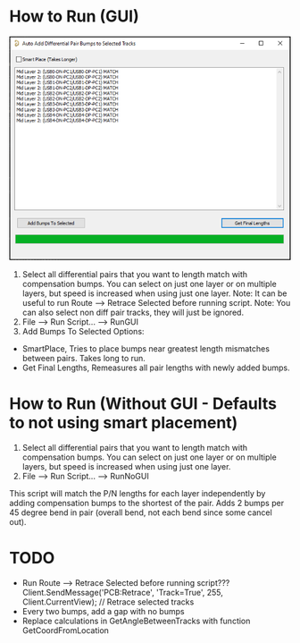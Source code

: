 # How to Run (GUI)
![GUI Example](gui.png)
1. Select all differential pairs that you want to length match with compensation bumps. You can select on just one layer or on multiple layers, but speed is increased when using just one layer.
	Note: It can be useful to run Route --> Retrace Selected before running script.
	Note: You can also select non diff pair tracks, they will just be ignored.
2. File --> Run Script... --> RunGUI
3. Add Bumps To Selected
Options: 
- SmartPlace, Tries to place bumps near greatest length mismatches between pairs. Takes long to run.
- Get Final Lengths, Remeasures all pair lengths with newly added bumps.

# How to Run (Without GUI - Defaults to not using smart placement)
1. Select all differential pairs that you want to length match with compensation bumps. You can select on just one layer or on multiple layers, but speed is increased when using just one layer.
2. File --> Run Script... --> RunNoGUI

This script will match the P/N lengths for each layer independently by adding compensation bumps to the shortest of the pair. Adds 2 bumps per 45 degree bend in pair (overall bend, not each bend since some cancel out).

# TODO
- Run Route --> Retrace Selected before running script??? Client.SendMessage('PCB:Retrace', 'Track=True', 255, Client.CurrentView); // Retrace selected tracks  
- Every two bumps, add a gap with no bumps
- Replace calculations in GetAngleBetweenTracks with function GetCoordFromLocation